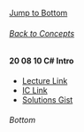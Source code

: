 [Jump to Bottom](#Bottom)
###### [Back to Concepts](./README.md)
#### 20 08 10 C# Intro
- [Lecture Link](https://classroom.github.com/a/plnWQP7I)
- [IC Link](https://classroom.github.com/a/ulTgv5Or)
- [Solutions Gist](https://gist.github.com/autumn-ragland/1b9c3e3e4c890c99e74160451474f4a9)
###### Bottom